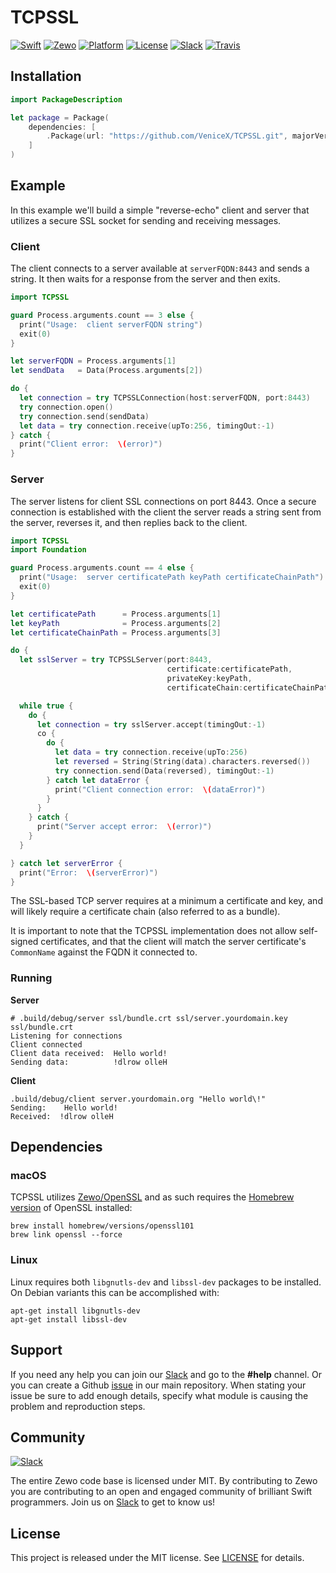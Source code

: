 # TCPSSL

[![Swift][swift-badge]][swift-url]
[![Zewo][zewo-badge]][zewo-url]
[![Platform][platform-badge]][platform-url]
[![License][mit-badge]][mit-url]
[![Slack][slack-badge]][slack-url]
[![Travis][travis-badge]][travis-url]

## Installation

```swift
import PackageDescription

let package = Package(
    dependencies: [
        .Package(url: "https://github.com/VeniceX/TCPSSL.git", majorVersion: 0, minor: 8)
    ]
)
```

## Example
In this example we'll build a simple "reverse-echo" client and server that utilizes a secure SSL socket for sending and receiving messages.

### Client
The client connects to a server available at `serverFQDN:8443` and sends a string.  It then waits for a response from the server and then exits.

```swift
import TCPSSL

guard Process.arguments.count == 3 else {
  print("Usage:  client serverFQDN string")
  exit(0)
}

let serverFQDN = Process.arguments[1]
let sendData   = Data(Process.arguments[2])

do {
  let connection = try TCPSSLConnection(host:serverFQDN, port:8443)
  try connection.open()
  try connection.send(sendData)
  let data = try connection.receive(upTo:256, timingOut:-1)
} catch {
  print("Client error:  \(error)")
}
```

### Server
The server listens for client SSL connections on port 8443.  Once a secure connection is established with the client the server reads a string sent from the server, reverses it, and then replies back to the client.

```swift
import TCPSSL
import Foundation

guard Process.arguments.count == 4 else {
  print("Usage:  server certificatePath keyPath certificateChainPath")
  exit(0)
}

let certificatePath      = Process.arguments[1]
let keyPath              = Process.arguments[2]
let certificateChainPath = Process.arguments[3]

do {
  let sslServer = try TCPSSLServer(port:8443,
                                   certificate:certificatePath,
                                   privateKey:keyPath,
                                   certificateChain:certificateChainPath)

  while true {
    do {
      let connection = try sslServer.accept(timingOut:-1)
      co {
        do {
          let data = try connection.receive(upTo:256)
          let reversed = String(String(data).characters.reversed())
          try connection.send(Data(reversed), timingOut:-1)
        } catch let dataError {
          print("Client connection error:  \(dataError)")
        }
      }
    } catch {
      print("Server accept error:  \(error)")
    }
  }

} catch let serverError {
  print("Error:  \(serverError)")
}
```

The SSL-based TCP server requires at a minimum a certificate and key, and will likely require a certificate chain (also referred to as a bundle).

It is important to note that the TCPSSL implementation does not allow self-signed certificates, and that the client will match the server certificate's `CommonName` against the FQDN it connected to.

### Running

**Server**

```
# .build/debug/server ssl/bundle.crt ssl/server.yourdomain.key ssl/bundle.crt
Listening for connections
Client connected
Client data received:  Hello world!
Sending data:          !dlrow olleH
```

**Client**

```
.build/debug/client server.yourdomain.org "Hello world\!"
Sending:    Hello world!
Received:  !dlrow olleH
```

## Dependencies
### macOS

TCPSSL utilizes [Zewo/OpenSSL](https://github.com/Zewo/OpenSSL) and as such requires the [Homebrew version](http://brew.sh) of OpenSSL installed:

```
brew install homebrew/versions/openssl101
brew link openssl --force
```

### Linux

Linux requires both `libgnutls-dev` and `libssl-dev` packages to be installed.  On Debian variants this can be accomplished with:

```
apt-get install libgnutls-dev
apt-get install libssl-dev
```

## Support

If you need any help you can join our [Slack](http://slack.zewo.io) and go to the **#help** channel. Or you can create a Github [issue](https://github.com/Zewo/Zewo/issues/new) in our main repository. When stating your issue be sure to add enough details, specify what module is causing the problem and reproduction steps.

## Community

[![Slack][slack-image]][slack-url]

The entire Zewo code base is licensed under MIT. By contributing to Zewo you are contributing to an open and engaged community of brilliant Swift programmers. Join us on [Slack](http://slack.zewo.io) to get to know us!

## License

This project is released under the MIT license. See [LICENSE](LICENSE) for details.

[swift-badge]: https://img.shields.io/badge/Swift-3.0-orange.svg?style=flat
[swift-url]: https://swift.org
[zewo-badge]: https://img.shields.io/badge/Zewo-0.5-FF7565.svg?style=flat
[zewo-url]: http://zewo.io
[platform-badge]: https://img.shields.io/badge/Platforms-OS%20X%20--%20Linux-lightgray.svg?style=flat
[platform-url]: https://swift.org
[mit-badge]: https://img.shields.io/badge/License-MIT-blue.svg?style=flat
[mit-url]: https://tldrlegal.com/license/mit-license
[slack-image]: http://s13.postimg.org/ybwy92ktf/Slack.png
[slack-badge]: https://zewo-slackin.herokuapp.com/badge.svg
[slack-url]: http://slack.zewo.io
[travis-badge]: https://travis-ci.org/VeniceX/TCPSSL.svg?branch=master
[travis-url]: https://travis-ci.org/VeniceX/TCPSSL
